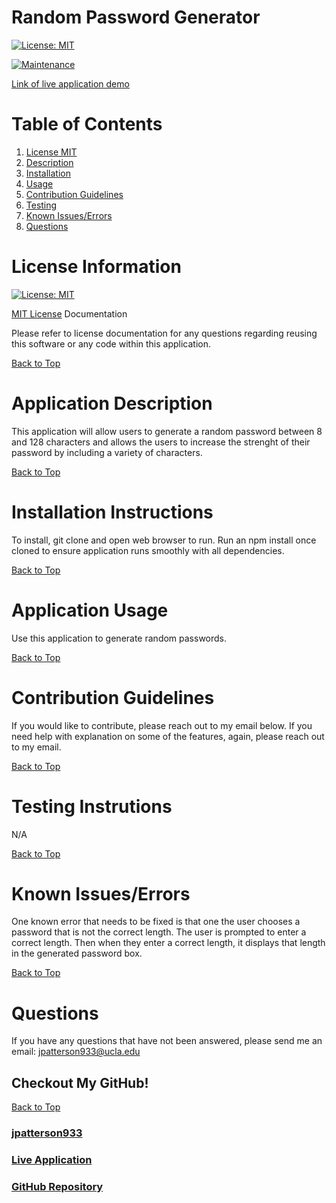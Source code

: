 # Random Password Generator

[![License: MIT](https://img.shields.io/badge/License-MIT-yellow.svg)](https://opensource.org/licenses/MIT)

[![Maintenance](https://img.shields.io/badge/Maintained%3F-no-red.svg)](https://bitbucket.org/lbesson/ansi-colors)

[Link of live application demo](https://youtu.be/AP4hyEjcSis)

# Table of Contents
1. [License MIT](#license-information)
2. [Description](#application-description)
3. [Installation](#installation-instructions)
4. [Usage](#application-usage)
5. [Contribution Guidelines](#contribution-guidelines)
6. [Testing](#testing-instrutions)
7. [Known Issues/Errors](#known-issues/errors)
8. [Questions](#questions)

# License Information

[![License: MIT](https://img.shields.io/badge/License-MIT-yellow.svg)](https://opensource.org/licenses/MIT)

[MIT License](https://www.mit.edu/~amini/LICENSE.md) Documentation

Please refer to license documentation for any questions regarding reusing 
this software or any code within this application.

[Back to Top](#table-of-contents)

# Application Description

This application will allow users to generate a random password between 8 and 128 characters and allows the users to increase the strenght of their password by including a variety of characters. 

[Back to Top](#table-of-contents)

# Installation Instructions

To install, git clone and open web browser to run. Run an npm install once cloned to ensure application runs smoothly with all dependencies. 

[Back to Top](#table-of-contents)

# Application Usage

Use this application to generate random passwords.

[Back to Top](#table-of-contents)

# Contribution Guidelines

If you would like to contribute, please reach out to my email below. If you need help with explanation on some of the features, again, please reach out to my email.

[Back to Top](#table-of-contents)

# Testing Instrutions

N/A

[Back to Top](#table-of-contents)

# Known Issues/Errors

One known error that needs to be fixed is that one the user chooses a password that is not the correct length. The user is prompted to enter a correct length. Then when they enter a correct length, it displays that length in the generated password box. 

[Back to Top](#table-of-contents)

# Questions

If you have any questions that have not been answered, please send me an email: jpatterson933@ucla.edu

## Checkout My GitHub!

[Back to Top](#table-of-contents)

### [jpatterson933](https://github.com/jpatterson933)
### [Live Application](https://jpatterson933.github.io/ran_password_generator/)
### [GitHub Repository](https://github.com/jpatterson933/ran_password_generator)